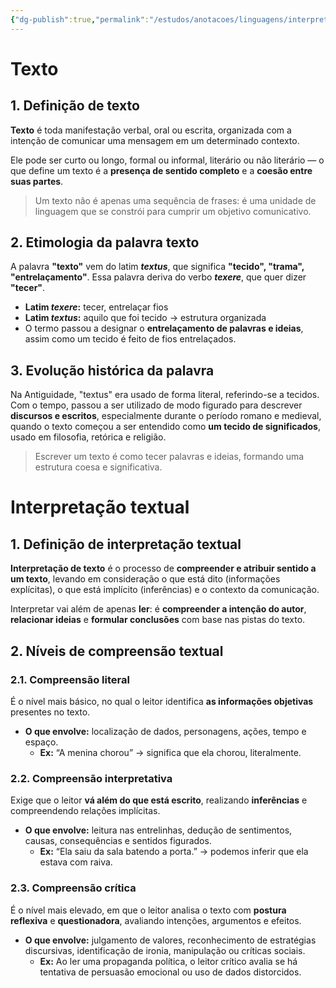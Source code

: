 ```yaml
---
{"dg-publish":true,"permalink":"/estudos/anotacoes/linguagens/interpretacao-de-texto/1-teoria-da-comunicacao/1-1-texto-e-interpretacao-textual/"}
---
```


# Texto

## 1. Definição de texto

**Texto** é toda manifestação verbal, oral ou escrita, organizada com a intenção de comunicar uma mensagem em um determinado contexto.  

Ele pode ser curto ou longo, formal ou informal, literário ou não literário — o que define um texto é a **presença de sentido completo** e a **coesão entre suas partes**.

> Um texto não é apenas uma sequência de frases: é uma unidade de linguagem que se constrói para cumprir um objetivo comunicativo.

## 2. Etimologia da palavra texto

A palavra **"texto"** vem do latim **_textus_**, que significa **"tecido", "trama", "entrelaçamento"**. Essa palavra deriva do verbo **_texere_**, que quer dizer **"tecer"**.

- **Latim _texere_:** tecer, entrelaçar fios
- **Latim _textus_:** aquilo que foi tecido → estrutura organizada
- O termo passou a designar o **entrelaçamento de palavras e ideias**, assim como um tecido é feito de fios entrelaçados.

## 3. Evolução histórica da palavra

Na Antiguidade, "textus" era usado de forma literal, referindo-se a tecidos. Com o tempo, passou a ser utilizado de modo figurado para descrever **discursos e escritos**, especialmente durante o período romano e medieval, quando o texto começou a ser entendido como **um tecido de significados**, usado em filosofia, retórica e religião.

> Escrever um texto é como tecer palavras e ideias, formando uma estrutura coesa e significativa.

# Interpretação textual

## 1. Definição de interpretação textual

**Interpretação de texto** é o processo de **compreender e atribuir sentido a um texto**, levando em consideração o que está dito (informações explícitas), o que está implícito (inferências) e o contexto da comunicação.

Interpretar vai além de apenas **ler**: é **compreender a intenção do autor**, **relacionar ideias** e **formular conclusões** com base nas pistas do texto.

## 2. Níveis de compreensão textual

### 2.1. **Compreensão literal**

É o nível mais básico, no qual o leitor identifica **as informações objetivas** presentes no texto.

- **O que envolve:** localização de dados, personagens, ações, tempo e espaço.
	- **Ex:** “A menina chorou” → significa que ela chorou, literalmente.

### 2.2. **Compreensão interpretativa**

Exige que o leitor **vá além do que está escrito**, realizando **inferências** e compreendendo relações implícitas.

- **O que envolve:** leitura nas entrelinhas, dedução de sentimentos, causas, consequências e sentidos figurados.
	- **Ex:** “Ela saiu da sala batendo a porta.” → podemos inferir que ela estava com raiva.

### 2.3. **Compreensão crítica**

É o nível mais elevado, em que o leitor analisa o texto com **postura reflexiva** e **questionadora**, avaliando intenções, argumentos e efeitos.

- **O que envolve:** julgamento de valores, reconhecimento de estratégias discursivas, identificação de ironia, manipulação ou críticas sociais.
	- **Ex:** Ao ler uma propaganda política, o leitor crítico avalia se há tentativa de persuasão emocional ou uso de dados distorcidos.
